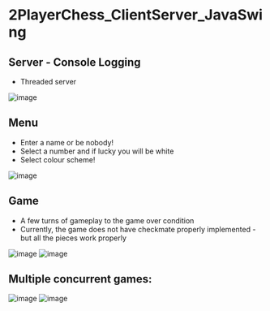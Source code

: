 # 2PlayerChess_ClientServer_JavaSwing


## Server - Console Logging
- Threaded server

![image](https://user-images.githubusercontent.com/97991414/167061363-003f2ba6-8ec7-424e-8e88-39086b4e2afb.png)


## Menu
- Enter a name or be nobody!
- Select a number and if lucky you will be white
- Select colour scheme!

![image](https://user-images.githubusercontent.com/97991414/167061424-4fb7618b-aa71-4cf4-a842-38ab770cd28b.png)


## Game
- A few turns of gameplay to the game over condition
- Currently, the game does not have checkmate properly implemented - but all the pieces work properly

![image](https://user-images.githubusercontent.com/97991414/167061491-7de3dc6e-dfa5-4742-8058-dce55e013402.png)
![image](https://user-images.githubusercontent.com/97991414/167061541-b63ef4d7-515f-4017-9a8f-e0e1eda0769f.png)


## Multiple concurrent games:

![image](https://user-images.githubusercontent.com/97991414/167061580-9337f5e9-2b43-4582-992f-6b8cb4b8c197.png)
![image](https://user-images.githubusercontent.com/97991414/167061611-3ffe80ff-49de-4d56-b5e4-29dff3097090.png)

